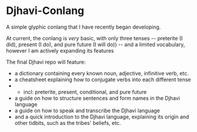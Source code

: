 # Djhavi-Conlang
A simple glyphic conlang that I have recently began developing.

At current, the conlang is *very* basic, with only three tenses -- preterite (I did), present (I do), and pure future (I will do)) -- and a limited vocabulary, however I am actively expanding its features

The final Djhavi repo will feature:
- a dictionary containing every known noun, adjective, infinitive verb, etc.
- a cheatsheet explaining how to conjugate verbs into each different tense
- - incl: preterite, present, conditional, and pure future
- a guide on how to structure sentences and form names in the Djhavi language
- a guide on how to speak and transcribe the Djhavi language
- and a quick introduction to the Djhavi language, explaining its origin and other tidbits, such as the tribes' beliefs, etc.
